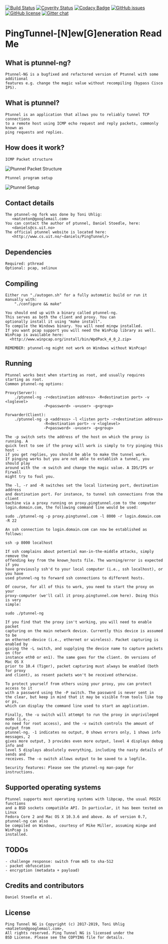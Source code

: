 [![Build Status](https://travis-ci.org/lnslbrty/ptunnel-ng.svg?branch=master)](https://travis-ci.org/lnslbrty/ptunnel-ng)
[![Coverity Status](https://scan.coverity.com/projects/14737/badge.svg?flat=1)](https://scan.coverity.com/projects/14737)
[![Codacy Badge](https://api.codacy.com/project/badge/Grade/021aa1d88dd7486db83df3ff96f9eff8)](https://www.codacy.com/app/lnslbrty/ptunnel-ng?utm_source=github.com&amp;utm_medium=referral&amp;utm_content=lnslbrty/ptunnel-ng&amp;utm_campaign=Badge_Grade)
[![GitHub issues](https://img.shields.io/github/issues/lnslbrty/ptunnel-ng.svg)](https://github.com/lnslbrty/ptunnel-ng/issues)
[![GitHub license](https://img.shields.io/github/license/lnslbrty/ptunnel-ng.svg)](https://github.com/lnslbrty/ptunnel-ng/blob/master/COPYING)
[![Gitter chat](https://badges.gitter.im/ptunnel-ng/Lobby.png)](https://gitter.im/ptunnel-ng/Lobby)

# PingTunnel-[N]ew[G]eneration Read Me

## What is ptunnel-ng?
```
Ptunnel-NG is a bugfixed and refactored version of Ptunnel with some additional
features e.g. change the magic value without recompiling (bypass Cisco IPS).
```

## What is ptunnel?
```
Ptunnel is an application that allows you to reliably tunnel TCP connections
to a remote host using ICMP echo request and reply packets, commonly known as
ping requests and replies.
```

## How does it work?
```
ICMP Packet structure
```
![Ptunnel Packet Structure](https://github.com/lnslbrty/ptunnel-ng/raw/master/web/packet-format.png)
```
Ptunnel program setup
```
![Ptunnel Setup](https://github.com/lnslbrty/ptunnel-ng/raw/master/web/setup.png)

## Contact details
```
The ptunnel-ng fork was done by Toni Uhlig:
   <matzeton@googlemail.com>
You can contact the author of ptunnel, Daniel Stoedle, here:
   <daniels@cs.uit.no>
The official ptunnel website is located here:
   <http://www.cs.uit.no/~daniels/PingTunnel/>
```

## Dependencies
```
Required: pthread
Optional: pcap, selinux
```

## Compiling
```
Either run "./autogen.sh" for a fully automatic build or run it manually with:
    "./configure && make"

You should end up with a binary called ptunnel-ng.
This serves as both the client and proxy. You can
optionally install it using "make install".
To compile the Windows binary. You will need mingw installed.
If you want pcap support you will need the WinPcap library as well.
WinPcap is available here:
  <http://www.winpcap.org/install/bin/WpdPack_4_0_2.zip>

REMEMBER: ptunnel-ng might not work on Windows without WinPcap!
```

## Running
```
Ptunnel works best when starting as root, and usually requires starting as root.
Common ptunnel-ng options:

Proxy(Server):
	./ptunnel-ng -r<destination address> -R<destination port> -v <loglevel>
	             -P<password> -u<user> -g<group>

Forwarder(Client):
	./ptunnel-ng -p <address> -l <listen port> -r<destination address>
	             -R<destination port> -v <loglevel>
	             -P<password> -u<user> -g<group>

The -p switch sets the address of the host on which the proxy is running. A
quick test to see if the proxy will work is simply to try pinging this host -
if you get replies, you should be able to make the tunnel work.
If pinging works but you are not able to establish a tunnel, you should play
around with the -m switch and change the magic value. A IDS/IPS or Firwall
might try to fool you.

The -l, -r and -R switches set the local listening port, destination address
and destination port. For instance, to tunnel ssh connections from the client
machine via a proxy running on proxy.pingtunnel.com to the computer
login.domain.com, the following command line would be used:

sudo ./ptunnel-ng -p proxy.pingtunnel.com -l 8000 -r login.domain.com -R 22

An ssh connection to login.domain.com can now be established as follows:

ssh -p 8000 localhost

If ssh complains about potential man-in-the-middle attacks, simply remove the
offending key from the known_hosts file. The warning/error is expected if you
have previously ssh'd to your local computer (i.e., ssh localhost), or you have
used ptunnel-ng to forward ssh connections to different hosts.

Of course, for all of this to work, you need to start the proxy on your
proxy-computer (we'll call it proxy.pingtunnel.com here). Doing this is very
simple:

sudo ./ptunnel-ng

If you find that the proxy isn't working, you will need to enable packet
capturing on the main network device. Currently this device is assumed to be
an ethernet-device (i.e., ethernet or wireless). Packet capturing is enabled by
giving the -L switch, and supplying the device name to capture packets on (for
instance eth0 or en1). The same goes for the client. On versions of Mac OS X
prior to 10.4 (Tiger), packet capturing must always be enabled (both for proxy
and client), as resent packets won't be received otherwise.

To protect yourself from others using your proxy, you can protect access to it
with a password using the -P switch. The password is never sent in
the clear, but keep in mind that it may be visible from tools like top or ps,
which can display the command line used to start an application.

Finally, the -u switch will attempt to run the proxy in unprivileged mode (i.e.,
no need for root access), and the -v switch controls the amount of output from
ptunnel-ng. -1 indicates no output, 0 shows errors only, 1 shows info messages, 2
gives more output, 3 provides even more output, level 4 displays debug info and
level 5 displays absolutely everything, including the nasty details of sends and
receives. The -o switch allows output to be saved to a logfile.

Security features: Please see the ptunnel-ng man-page for instructions.
```

## Supported operating systems
```
Ptunnel supports most operating systems with libpcap, the usual POSIX functions
and a BSD sockets compatible API. In particular, it has been tested on Linux
Fedora Core 2 and Mac OS X 10.3.6 and above. As of version 0.7, ptunnel-ng can also
be compiled on Windows, courtesy of Mike Miller, assuming mingw and WinPcap is
installed.
```

## TODOs
```
- challenge response: switch from md5 to sha-512
- packet obfuscation
- encryption (metadata + payload)
```

## Credits and contributors
```
Daniel Stoedle et al.
```

## License
```
Ping Tunnel NG is Copyright (c) 2017-2019, Toni Uhlig <matzeton@googlemail.com>,
All rights reserved. Ping Tunnel NG is licensed under the
BSD License. Please see the COPYING file for details.
```

